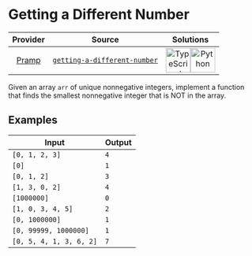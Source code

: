 [_metadata_:url-slug]: - "aK6V5GVZ9MSPqvG1vwQp"

# Getting a Different Number

<!-- INFO TABLE BEGIN -->

| Provider                                  | Source                                                                           | Solutions                                                                                                                                                                                                                                                                                                    |
| :---------------------------------------: | :------------------------------------------------------------------------------: | :----------------------------------------------------------------------------------------------------------------------------------------------------------------------------------------------------------------------------------------------------------------------------------------------------------: |
| [Pramp](../../../docs/providers/Pramp.md) | [`getting-a-different-number`](https://pramp.com/challenge/aK6V5GVZ9MSPqvG1vwQp) | [<img src="https://res.cloudinary.com/rascaltwo/image/upload/v1631924094/typescript_s5czgr.svg" alt="TypeScript" title="TypeScript" width="50" />](solve.ts)[<img src="https://res.cloudinary.com/rascaltwo/image/upload/v1631924087/python_xzdlti.svg" alt="Python" title="Python" width="50" />](solve.py) |

<!-- INFO TABLE END -->

Given an array `arr` of unique nonnegative integers, implement a function that finds the smallest nonnegative integer that is NOT in the array.

## Examples

| Input                   | Output |
| ----------------------- | ------ |
| `[0, 1, 2, 3]`          | `4`    |
| `[0]`                   | `1`    |
| `[0, 1, 2]`             | `3`    |
| `[1, 3, 0, 2]`          | `4`    |
| `[1000000]`             | `0`    |
| `[1, 0, 3, 4, 5]`       | `2`    |
| `[0, 1000000]`          | `1`    |
| `[0, 99999, 1000000]`   | `1`    |
| `[0, 5, 4, 1, 3, 6, 2]` | `7`    |
